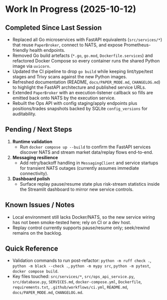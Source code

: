 # Work In Progress (2025-10-12)

## Completed Since Last Session
- Replaced all Go microservices with FastAPI equivalents (`src/services/*`) that reuse `PaperBroker`, connect to NATS, and expose Prometheus-friendly health endpoints.
- Removed Go build artefacts (`*.go`, `go.mod`, `Dockerfile.services`) and refactored Docker Compose so every container runs the shared Python image via `uvicorn`.
- Updated the CI pipeline to drop `go build` while keeping lint/type/test stages and Trivy scans against the new Python images.
- Refreshed documentation (README, `docs/PAPER_MODE.md`, `CHANGELOG.md`) to highlight the FastAPI architecture and published service URLs.
- Extended `PaperBroker` with an execution-listener callback so fills are emitted back onto NATS by the execution service.
- Rebuilt the Ops API with config staging/apply endpoints plus positions/trades snapshots backed by SQLite `config_versions` for auditability.

## Pending / Next Steps
1. **Runtime validation**
   - Run `docker compose up --build` to confirm the FastAPI services discover NATS and stream market data/replay flows end-to-end.
2. **Messaging resilience**
   - Add retry/backoff handling in `MessagingClient` and service startups for transient NATS outages (currently assumes immediate connectivity).
3. **Dashboard polish**
   - Surface replay pause/resume state plus risk-stream statistics inside the Streamlit dashboard to mirror new service controls.

## Known Issues / Notes
- Local environment still lacks Docker/NATS, so the new service wiring has not been smoke-tested here; rely on CI or a dev host.
- Replay control currently supports pause/resume only; seek/rewind remains on the backlog.

## Quick Reference
- Validation commands to run post-refactor: `python -m ruff check .`, `python -m black --check .`, `python -m mypy src`, `python -m pytest`, `docker compose build`.
- Key files touched: `src/services/*`, `src/ops_api_service.py`, `src/database.py`, `SERVICES.md`, `docker-compose.yml`, `Dockerfile`, `requirements.txt`, `.github/workflows/ci.yml`, `README.md`, `docs/PAPER_MODE.md`, `CHANGELOG.md`.
